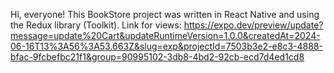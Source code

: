 Hi, everyone!
This BookStore project was written in React Native and using the Redux library (Toolkit).
Link for views: 
https://expo.dev/preview/update?message=update%20Cart&updateRuntimeVersion=1.0.0&createdAt=2024-06-16T13%3A56%3A53.663Z&slug=exp&projectId=7503b3e2-e8c3-4888-bfac-9fcbefbc21f1&group=90995102-3db8-4bd2-92cb-ecd7d4ed1cd8
